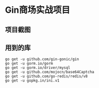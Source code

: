 # Gin商场实战项目

## 项目截图


## 用到的库

```shell
go get -u github.com/gin-gonic/gin
go get -u gorm.io/gorm
go get -u gorm.io/driver/mysql
go get -u github.com/mojocn/base64Captcha
go get -u github.com/go-redis/redis/v8
go get -u gopkg.in/ini.v1
```
